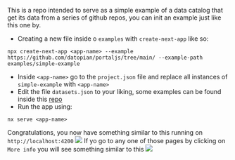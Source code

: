 This is a repo intended to serve as a simple example of a data catalog that get its data from a series of github repos, you can init an example just like this one by.

- Creating a new file inside o `examples` with `create-next-app` like so:
```
npx create-next-app <app-name> --example https://github.com/datopian/portaljs/tree/main/ --example-path examples/simple-example
```
- Inside `<app-name>` go to the `project.json` file and replace all instances of `simple-example` with `<app-name>`
- Edit the file `datasets.json` to your liking, some examples can be found inside this [repo](https://github.com/datasets)
- Run the app using:
```
nx serve <app-name>
```
Congratulations, you now have something similar to this running on `http://localhost:4200`
![](https://i.imgur.com/JrDLycF.png)
If yo go to any one of those pages by clicking on `More info` you will see something similar to this
![](https://i.imgur.com/cpKMS80.png)

